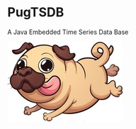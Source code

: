 # PugTSDB
A Java Embedded Time Series Data Base

![pugtsdb](https://raw.githubusercontent.com/StefaniniInspiring/pugtsdb/master/src/main/resources/pugtsdb.png)